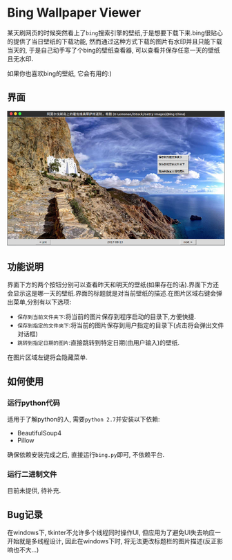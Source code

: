 # Bing Wallpaper Viewer
某天刷网页的时候突然看上了`bing`搜索引擎的壁纸,于是想要下载下来.bing很贴心的提供了当日壁纸的下载功能, 然而通过这种方式下载的图片有水印并且只能下载当天的, 于是自己动手写了个bing的壁纸查看器, 可以查看并保存任意一天的壁纸且无水印.

如果你也喜欢bing的壁纸, 它会有用的:)

## 界面
 ![bing_gui](./bing_gui.png)

## 功能说明

界面下方的两个按钮分别可以查看昨天和明天的壁纸(如果存在的话).界面下方还会显示这是哪一天的壁纸.界面的标题就是对当前壁纸的描述.在图片区域右键会弹出菜单,分别有以下选项:
- `保存到当前文件夹下`:将当前的图片保存到程序启动的目录下,方便快捷.
- `保存到指定的文件夹下`:将当前的图片保存到用户指定的目录下(点击将会弹出文件对话框)
- `跳转到指定日期的图片`:直接跳转到特定日期(由用户输入)的壁纸.

在图片区域左键将会隐藏菜单.

## 如何使用
### 运行python代码
适用于了解python的人, 需要`python 2.7`并安装以下依赖:
- BeautifulSoup4
- Pillow

确保依赖安装完成之后, 直接运行`bing.py`即可, 不依赖平台.

### 运行二进制文件
目前未提供, 待补充.

## Bug记录
在windows下, tkinter不允许多个线程同时操作UI, 但应用为了避免UI失去响应一开始就是多线程设计, 因此在windows下时, 将无法更改标题栏的图片描述(反正影响也不大...)
